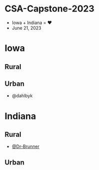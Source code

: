 # CSA-Capstone-2023

- Iowa + Indiana = ❤️
- June 21, 2023

# Iowa

## Rural

## Urban
- @dahlbyk

# Indiana

## Rural
- [@Dr-Brunner](Dr-Brunner)

## Urban

